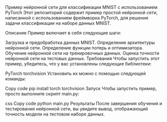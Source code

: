 Пример нейронной сети для классификации MNIST с использованием PyTorch
Этот репозиторий содержит пример простой нейронной сети, написанной с использованием фреймворка PyTorch, для решения задачи классификации на наборе данных MNIST.

Описание
Пример включает в себя следующие шаги:

Загрузка и предобработка данных MNIST.
Определение архитектуры нейронной сети.
Определение функции потерь и оптимизатора.
Обучение нейронной сети на тренировочных данных.
Оценка точности нейронной сети на тестовых данных.
Требования
Чтобы запустить этот пример, убедитесь, что у вас установлены следующие библиотеки:

PyTorch
torchvision
Установить их можно с помощью следующей команды:

Copy code
pip install torch torchvision
Запуск
Чтобы запустить пример, просто выполните скрипт main.py:

css
Copy code
python main.py
Результаты
После завершения обучения и тестирования нейронной сети, вы увидите вывод, отображающий точность модели на тестовом наборе данных.
